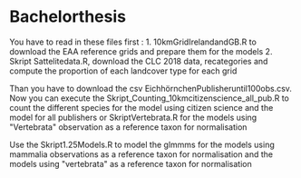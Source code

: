 # Bachelorthesis
You have to read in these files first : 1. 10kmGridIrelandandGB.R to download the EAA reference grids and prepare them for the models
                               2. Skript Sattelitedata.R, download the CLC 2018 data, recategories and compute the proportion of each landcover type for each grid

Than you have to download the csv EichhörnchenPublisheruntil100obs.csv.
Now you can execute the Skript_Counting_10kmcitizenscience_all_pub.R to count the different species for the model using citizen science and the model for all publishers or SkriptVertebrata.R for the models using "Vertebrata" observation as a reference taxon for normalisation

Use the Skript1.25Models.R to model the glmmms for the models using mammalia observations as a reference taxon for normalisation and the models using "vertebrata" as a reference taxon for normalisation
